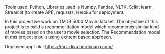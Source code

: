 Tools used: Python, Libraries used is Numpy, Pandas, NLTK, Scikit learn, Streamlit (to create API), requests, Heroku for deployment.

In this project we work on TMDB 5000 Movie Dataset. The objective of this project is to build a recommendation model which recommends similar kind of movies based on the user’s movie selection. The Recommendation model in this project is built using Content based approach.

Deployed app link : https://mrs-divu.herokuapp.com/
